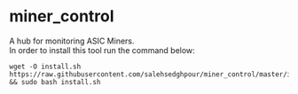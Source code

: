 # miner_control
A hub for monitoring ASIC Miners.  
In order to install this tool run the command below:  


```
wget -O install.sh https://raw.githubusercontent.com/salehsedghpour/miner_control/master/install.sh  && sudo bash install.sh
```
